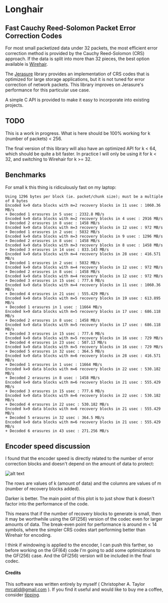 # Longhair
## Fast Cauchy Reed-Solomon Packet Error Correction Codes

For most small packetized data under 32 packets, the most efficient error correction
method is provided by the Cauchy Reed-Solomon (CRS) approach.  If the data is split
into more than 32 pieces, the best option available is [Wirehair](https://github.com/catid/wirehair).

The [Jerasure](https://github.com/tsuraan/Jerasure) library provides an
implementation of CRS codes that is optimized for large storage applications,
but it is not tuned for error correction of network packets.  This library
improves on Jerasure's performance for this particular use case.

A simple C API is provided to make it easy to incorporate into existing
projects.


## TODO

This is a work in progress.  What is here should be 100% working for k (number of packets) < 256.

The final version of this library will also have an optimized API for k < 64,
which should be quite a bit faster.  In practice I will only be using it for
k < 32, and switching to Wirehair for k >= 32.


## Benchmarks

For small k this thing is ridiculously fast on my laptop:

~~~
Using 1296 bytes per block (ie. packet/chunk size); must be a multiple of 8 bytes
Encoded k=9 data blocks with m=2 recovery blocks in 11 usec : 1060.36 MB/s
+ Decoded 1 erasures in 5 usec : 2332.8 MB/s
Encoded k=9 data blocks with m=2 recovery blocks in 4 usec : 2916 MB/s
+ Decoded 2 erasures in 8 usec : 1458 MB/s
Encoded k=9 data blocks with m=3 recovery blocks in 12 usec : 972 MB/s
+ Decoded 1 erasures in 2 usec : 5832 MB/s
Encoded k=9 data blocks with m=3 recovery blocks in 9 usec : 1296 MB/s
+ Decoded 2 erasures in 8 usec : 1458 MB/s
Encoded k=9 data blocks with m=3 recovery blocks in 8 usec : 1458 MB/s
+ Decoded 3 erasures in 14 usec : 833.143 MB/s
Encoded k=9 data blocks with m=4 recovery blocks in 28 usec : 416.571 MB/s
+ Decoded 1 erasures in 2 usec : 5832 MB/s
Encoded k=9 data blocks with m=4 recovery blocks in 12 usec : 972 MB/s
+ Decoded 2 erasures in 8 usec : 1458 MB/s
Encoded k=9 data blocks with m=4 recovery blocks in 12 usec : 972 MB/s
+ Decoded 3 erasures in 15 usec : 777.6 MB/s
Encoded k=9 data blocks with m=4 recovery blocks in 11 usec : 1060.36 MB/s
+ Decoded 4 erasures in 21 usec : 555.429 MB/s
Encoded k=9 data blocks with m=5 recovery blocks in 19 usec : 613.895 MB/s
+ Decoded 1 erasures in 1 usec : 11664 MB/s
Encoded k=9 data blocks with m=5 recovery blocks in 17 usec : 686.118 MB/s
+ Decoded 2 erasures in 8 usec : 1458 MB/s
Encoded k=9 data blocks with m=5 recovery blocks in 17 usec : 686.118 MB/s
+ Decoded 3 erasures in 15 usec : 777.6 MB/s
Encoded k=9 data blocks with m=5 recovery blocks in 16 usec : 729 MB/s
+ Decoded 4 erasures in 23 usec : 507.13 MB/s
Encoded k=9 data blocks with m=5 recovery blocks in 16 usec : 729 MB/s
+ Decoded 5 erasures in 32 usec : 364.5 MB/s
Encoded k=9 data blocks with m=6 recovery blocks in 28 usec : 416.571 MB/s
+ Decoded 1 erasures in 1 usec : 11664 MB/s
Encoded k=9 data blocks with m=6 recovery blocks in 22 usec : 530.182 MB/s
+ Decoded 2 erasures in 8 usec : 1458 MB/s
Encoded k=9 data blocks with m=6 recovery blocks in 21 usec : 555.429 MB/s
+ Decoded 3 erasures in 15 usec : 777.6 MB/s
Encoded k=9 data blocks with m=6 recovery blocks in 22 usec : 530.182 MB/s
+ Decoded 4 erasures in 22 usec : 530.182 MB/s
Encoded k=9 data blocks with m=6 recovery blocks in 21 usec : 555.429 MB/s
+ Decoded 5 erasures in 32 usec : 364.5 MB/s
Encoded k=9 data blocks with m=6 recovery blocks in 21 usec : 555.429 MB/s
+ Decoded 6 erasures in 43 usec : 271.256 MB/s
~~~


## Encoder speed discussion

I found that the encoder speed is directly related to the number of error
correction blocks and doesn't depend on the amount of data to protect:

![alt text](https://github.com/catid/longhair/raw/master/docs/EncoderSpeed.png "Speed of Encoder for k, m")

The rows are values of k (amount of data) and the columns are values of m (number of recovery blocks added).

Darker is better.  The main point of this plot is to just show that k doesn't
factor into the performance of the code.

This means that if the number of recovery blocks to generate is small, then it
may be worthwhile using the GF(256) version of the codec even for larger amounts
of data.  The break-even point for performance is around m < 14 symbols, where
the simpler CRS codes start performing better than Wirehair for encoding.

I think if windowing is applied to the encoder, I can push this farther, so
before working on the GF(64) code I'm going to add some optimizations to the
GF(256) case.  And the GF(256) version will be included in the final codec.


#### Credits

This software was written entirely by myself ( Christopher A. Taylor <mrcatid@gmail.com> ).  If you
find it useful and would like to buy me a coffee, consider [tipping](https://www.gittip.com/catid/).

